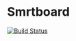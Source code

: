 Smrtboard
=======

[![Build Status](https://magnum.travis-ci.com/gabeio/smrtboard.svg?token=8ysSVLsN3qoWuWWmeBwM)](https://magnum.travis-ci.com/gabeio/smrtboard)
